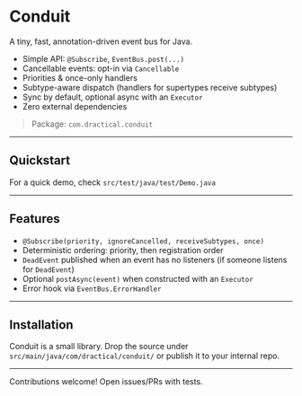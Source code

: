 # Conduit

A tiny, fast, annotation-driven event bus for Java.

- Simple API: `@Subscribe`, `EventBus.post(...)`
- Cancellable events: opt-in via `Cancellable`
- Priorities & once-only handlers
- Subtype-aware dispatch (handlers for supertypes receive subtypes)
- Sync by default, optional async with an `Executor`
- Zero external dependencies

> Package: `com.dractical.conduit`

---

## Quickstart

For a quick demo, check `src/test/java/test/Demo.java`

---

## Features

* `@Subscribe(priority, ignoreCancelled, receiveSubtypes, once)`
* Deterministic ordering: priority, then registration order
* `DeadEvent` published when an event has no listeners (if someone listens for `DeadEvent`)
* Optional `postAsync(event)` when constructed with an `Executor`
* Error hook via `EventBus.ErrorHandler`

---

## Installation

Conduit is a small library. Drop the source under `src/main/java/com/dractical/conduit/` or publish it to your internal
repo.

---

Contributions welcome! Open issues/PRs with tests.